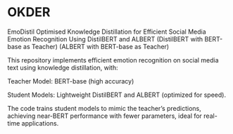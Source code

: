 # OKDER
EmoDistil
Optimised Knowledge Distillation for Efficient Social Media Emotion Recognition Using DistilBERT and ALBERT
(DistilBERT with BERT-base as Teacher)
(ALBERT with BERT-base as Teacher)

This repository implements efficient emotion recognition on social media text using knowledge distillation, with:

Teacher Model: BERT-base (high accuracy)

Student Models: Lightweight DistilBERT and ALBERT (optimized for speed).

The code trains student models to mimic the teacher’s predictions, achieving near-BERT performance with fewer parameters, ideal for real-time applications.
